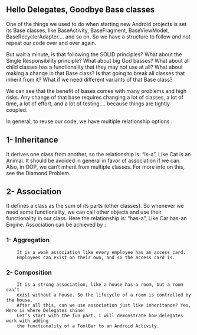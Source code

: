 ## Hello Delegates, Goodbye Base classes

One of the things we used to do when starting new Android projects is set its Base classes, like
BaseActivity, BaseFragment, BaseViewModel, BaseRecyclerAdapter…. and so on. So we have a structure
to follow and not repeat our code over and over again.

But wait a minute, is that following the SOLID principles? What about the Single Responsibility principle?
What about big God basses?
What about all child classes has a functionality that they may not use at all? What about making a
change in that Base class? Is that
going to break all classes that inherit from it? What if we need different variants of that Base class?

We can see that the benefit of bases comes with many problems and high risks. Any change of that
base requires changing a lot of classes, a lot of time, a lot of effort, and a lot of testing….
because things are tightly coupled.

In general, to reuse our code, we have multiple relationship options :

## 1- Inheritance
 It derives one class from another, so the relationship is: “is-a”, Like Cat is an Animal.
 It should be avoided in general in favor of association if we can. Also, in OOP,
 we can’t inherit from multiple classes.
For more info on this, see the Diamond Problem.

## 2- Association
 It defines a class as the sum of its parts (other classes). So whenever we need
 some functionality, we can call other objects and use their functionality
 in our class. Here the relationship is: “has-a”, Like Car has-an Engine.
 Association can be achieved by :
 
### 1- Aggregation
        It is a weak association like every employee has an access card.
        Employees can exist on their own, and so the access card is.
### 2- Composition
        It is a strong association, like a house has-a room, but a room can’t
        exist without a house. So the lifecycle of a room is controlled by the house.
        After all this, can we use association just like inheritance? Yes, Here is where Delegates shine!
        Let’s start with the fun part. I will demonstrate how delegates work with adding
        the functionality of a ToolBar to an Android Activity.
